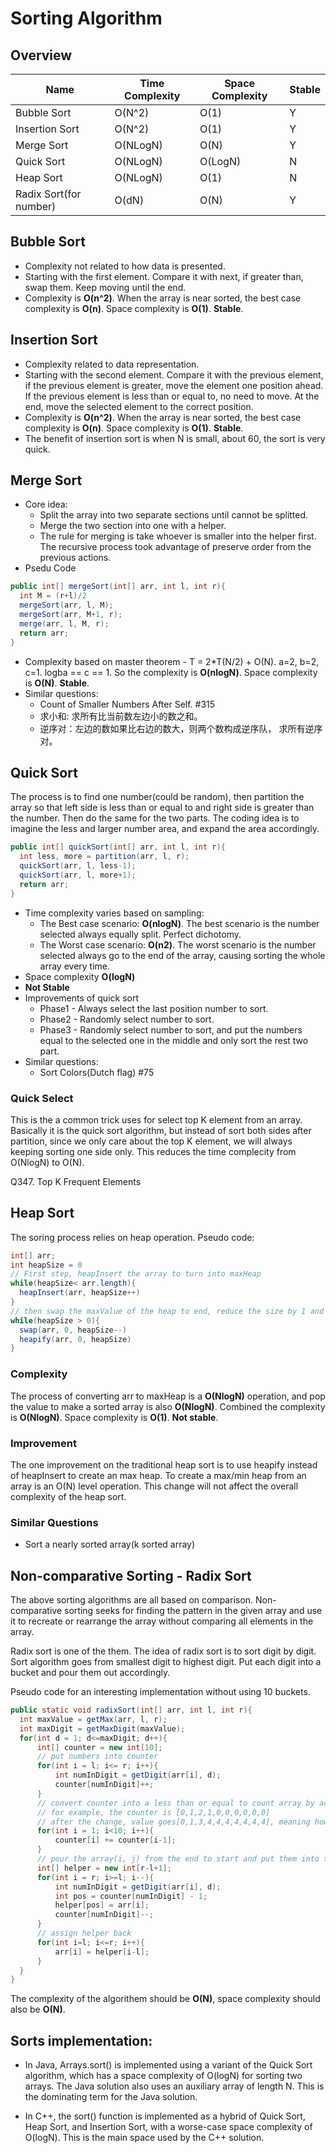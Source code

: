 # Sorting Algorithm

## Overview
| Name        | Time Complexity | Space Complexity | Stable |
|-------------|-----------------|------------------|--------|
| Bubble Sort | O(N^2) | O(1) | Y |
| Insertion Sort | O(N^2) | O(1) | Y |
| Merge Sort | O(NLogN) | O(N) | Y |
| Quick Sort | O(NLogN) | O(LogN) | N |
| Heap Sort | O(NLogN) | O(1) | N |
| Radix Sort(for number) | O(dN) | O(N) | Y |


## Bubble Sort
* Complexity not related to how data is presented.
* Starting with the first element. Compare it with next, if greater than, swap them. Keep moving until the end.
* Complexity is **O(n^2)**. When the array is near sorted, the best case complexity is **O(n)**. Space complexity is **O(1)**. **Stable**.

## Insertion Sort
* Complexity related to data representation.
* Starting with the second element. Compare it with the previous element, if the previous element is greater, move the element one position ahead. 
If the previous element is less than or equal to, no need to move. At the end, move the selected element to the correct position.
* Complexity is **O(n^2)**. When the array is near sorted, the best case complexity is **O(n)**. Space complexity is **O(1)**. **Stable**.
* The benefit of insertion sort is when N is small, about 60, the sort is very quick.

## Merge Sort
* Core idea:
  * Split the array into two separate sections until cannot be splitted.
  * Merge the two section into one with a helper. 
  * The rule for merging is take whoever is smaller into the helper first. The recursive process took advantage of preserve order from the previous actions. 
* Psedu Code
```java
public int[] mergeSort(int[] arr, int l, int r){
  int M = (r+l)/2
  mergeSort(arr, l, M);
  mergeSort(arr, M+1, r);
  merge(arr, l, M, r);
  return arr;
}
```
* Complexity based on master theorem - T = 2*T(N/2) + O(N). a=2, b=2, c=1. logba == c == 1. So the complexity is **O(nlogN)**. Space complexity is **O(N)**. **Stable**.
* Similar questions:
  * Count of Smaller Numbers After Self. #315
  * 求小和: 求所有比当前数左边小的数之和。
  * 逆序对：左边的数如果比右边的数大，则两个数构成逆序队， 求所有逆序对。

## Quick Sort
The process is to find one number(could be random), then partition the array so that left side is less than or equal to and right side is greater than the number. Then do the same for the two parts.
The coding idea is to imagine the less and larger number area, and expand the area accordingly.
```java
public int[] quickSort(int[] arr, int l, int r){
  int less, more = partition(arr, l, r);
  quickSort(arr, l, less-1);
  quickSort(arr, l, more+1);
  return arr;
}
```
* Time complexity varies based on sampling:
  * The Best case scenario: **O(nlogN)**. The best scenario is the number selected always equally split. Perfect dichotomy.
  * The Worst case scenario: **O(n2)**. The worst scenario is the number selected always go to the end of the array, causing sorting the whole array every time.
* Space complexity **O(logN)**
* **Not Stable**
* Improvements of quick sort
  * Phase1 - Always select the last position number to sort.
  * Phase2 - Randomly select number to sort.
  * Phase3 - Randomly select number to sort, and put the numbers equal to the selected one in the middle and only sort the rest two part.
* Similar questions:
  * Sort Colors(Dutch flag) #75

### Quick Select
This is the a common trick uses for select top K element from an array. Basically it is the quick sort algorithm, but instead of sort both sides after partition, since we only care about the top K element, we will always keeping sorting one side only. This reduces the time complecity from O(NlogN) to O(N).

Q347. Top K Frequent Elements

## Heap Sort
The soring process relies on heap operation. Pseudo code:
```java 
int[] arr;
int heapSize = 0
// First step, heapInsert the array to turn into maxHeap
while(heapSize< arr.length){
  heapInsert(arr, heapSize++)
}
// then swap the maxValue of the heap to end, reduce the size by 1 and reheapify the remaining until size reaches 0 
while(heapSize > 0){
  swap(arr, 0, heapSize--)
  heapify(arr, 0, heapSize)
}
```
### Complexity
The process of converting arr to maxHeap is a **O(NlogN)** operation, and pop the value to make a sorted array is also **O(NlogN)**. 
Combined the complexity is **O(NlogN)**. Space complexity is **O(1)**. **Not stable**.
### Improvement
The one improvement on the traditional heap sort is to use heapify instead of heapInsert to create an max heap. To create a max/min heap 
from an array is an O(N) level operation. This change will not affect the overall complexity of the heap sort.
### Similar Questions
 * Sort a nearly sorted array(k sorted array)

## Non-comparative Sorting - Radix Sort
The above sorting algorithms are all based on comparison. Non-comparative sorting seeks for finding the pattern in the given array and use it to recreate or rearrange the array without comparing all elements in the array.

Radix sort is one of the them. The idea of radix sort is to sort digit by digit. Sort algorithm goes from smallest digit to highest digit. Put each digit into a bucket and pour them out accordingly.

Pseudo code for an interesting implementation without using 10 buckets.
```Java
public static void radixSort(int[] arr, int l, int r){
  int maxValue = getMax(arr, l, r);
  int maxDigit = getMaxDigit(maxValue);
  for(int d = 1; d<=maxDigit; d++){
      int[] counter = new int[10];
      // put numbers into counter
      for(int i = l; i<= r; i++){
          int numInDigit = getDigit(arr[i], d);
          counter[numInDigit]++;
      }
      // convert counter into a less than or equal to count array by accumulative sum from the beginning
      // for example, the counter is [0,1,2,1,0,0,0,0,0,0]
      // after the change, value goes[0,1,3,4,4,4,4,4,4,4], meaning how many numbers have numbers in this digit less than or equal to the position index
      for(int i = 1; i<10; i++){
          counter[i] += counter[i-1];
      }
      // pour the array(i, j) from the end to start and put them into the helper array
      int[] helper = new int[r-l+1];
      for(int i = r; i>=l; i--){
          int numInDigit = getDigit(arr[i], d);
          int pos = counter[numInDigit] - 1;
          helper[pos] = arr[i];
          counter[numInDigit]--;
      }
      // assign helper back
      for(int i=l; i<=r; i++){
          arr[i] = helper[i-l];
      }
  }
}
```

The complexity of the algorithem should be **O(N)**, space complexity should also be **O(N)**.

## Sorts implementation:

* In Java, Arrays.sort() is implemented using a variant of the Quick Sort algorithm, which has a space complexity of O(logN) for sorting two arrays. The Java solution also uses an auxiliary array of length N. This is the dominating term for the Java solution.

* In C++, the sort() function is implemented as a hybrid of Quick Sort, Heap Sort, and Insertion Sort, with a worse-case space complexity of O(log⁡N). This is the main space used by the C++ solution.